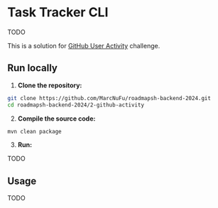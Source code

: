 # Task Tracker CLI

TODO

This is a solution for [GitHub User Activity](https://roadmap.sh/projects/github-user-activity) challenge.

## Run locally

1. **Clone the repository:**
```bash
git clone https://github.com/MarcNuFu/roadmapsh-backend-2024.git
cd roadmapsh-backend-2024/2-github-activity
```

2. **Compile the source code:**
```bash
mvn clean package
```

3. **Run:**

TODO

## Usage

TODO